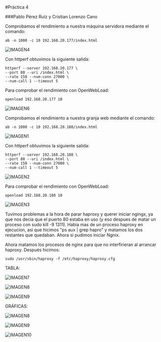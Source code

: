 #Práctica 4

###Pablo Pérez Ruiz y Cristian Lorenzo Cano

Comprobamos el rendimiento a nuestra máquina servidora mediante el comando:

	ab -n 1000 -c 10 192.168.20.177/index.html

![IMAGEN4](http://i58.tinypic.com/24wrhhx.jpg)


Con httperf obtuvimos la siguiente salida:

	httperf --server 192.168.20.177 \
	--port 80 --uri /index.html \
	--rate 150 --num-conn 27000 \
	--num-call 1 --timeout 5



Para comprobar el rendimiento con OpenWebLoad:

	openload 192.168.20.177 10

![IMAGEN6](http://i60.tinypic.com/149qdxw.jpg)

Comprobamos el rendimiento a nuestra granja web mediante el comando:

	ab -n 1000 -c 10 192.168.20.180/index.html

![IMAGEN1](http://i57.tinypic.com/346lvdf.jpg)

Con httperf obtuvimos la siguiente salida:

	httperf --server 192.168.20.180 \
	--port 80 --uri /index.html \
	--rate 150 --num-conn 27000 \
	--num-call 1 --timeout 5

![IMAGEN2](http://i62.tinypic.com/2j5fg28.jpg)

Para comprobar el rendimiento con OpenWebLoad:

	openload 192.168.20.180 10

![IMAGEN3](http://i60.tinypic.com/25frnn7.jpg)

Tuvimos problemas a la hora de parar haproxy y querer iniciar ngingx, ya que nos decia que el puerto 80 estaba en uso (y eso despues de matar un proceso con sudo kill -9 1311). Habia mas de un proceso haproxy en ejecucion, asi que hicimos "ps aux | grep hapro" y matamos los dos restantes que quedaban. Ahora si pudimos iniciar Ngnix.

Ahora matamos los procesos de nginx para que no interfirieran al arrancar haproxy. Después hicimos:

	sudo /usr/sbin/haproxy -f /etc/haproxy/haproxy.cfg

TABLA:

![IMAGEN7](http://i58.tinypic.com/25pmsck.jpg)

![IMAGEN8](http://i57.tinypic.com/21d2is.jpg)

![IMAGEN9](http://i59.tinypic.com/2d6p07c.jpg)

GRÁFICAS:

![IMAGEN8](http://i62.tinypic.com/2wlsro3.jpg)

![IMAGEN9](http://i57.tinypic.com/2eqcdns.jpg)

![IMAGEN10](http://i58.tinypic.com/okbp05.jpg)
